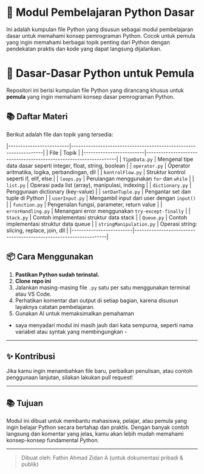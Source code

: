 # 📘 Modul Pembelajaran Python Dasar

Ini adalah kumpulan file Python yang disusun sebagai modul pembelajaran dasar untuk memahami konsep pemrograman Python. Cocok untuk pemula yang ingin memahami berbagai topik penting dari Python dengan pendekatan praktis dan kode yang dapat langsung dijalankan.

# 🐍 Dasar-Dasar Python untuk Pemula

Repositori ini berisi kumpulan file Python yang dirancang khusus untuk **pemula** yang ingin memahami konsep dasar pemrograman Python.

## 📚 Daftar Materi

Berikut adalah file dan topik yang tersedia:

|-------------------------|------------------------------------------------------------------|
|           File          |                            Topik                                 |
|-------------------------|------------------------------------------------------------------|
| `TipeData.py`           | Mengenal tipe data dasar seperti integer, float, string, boolean |
| `operator.py`           | Operator aritmatika, logika, perbandingan, dll                   |
| `kontrolFlow.py`        | Struktur kontrol seperti if, elif, else                          |
| `loops.py`              | Perulangan menggunakan `for` dan `while`                         |
| `list.py`               | Operasi pada list (array), manipulasi, indexing                  |
| `dictionary.py`         | Penggunaan dictionary (key-value)                                |
| `setDanTuple.py`        | Pengantar set dan tuple di Python                                |
| `userInput.py`          | Mengambil input dari user dengan `input()`                       |
| `function.py`           | Pengenalan fungsi, parameter, return value                       |
| `errorHandling.py`      | Menangani error menggunakan `try-except-finally`                 |
| `Stack.py`              | Contoh implementasi struktur data stack                          |
| `Queue.py`              | Contoh implementasi struktur data queue                          |
| `stringManipulation.py` | Operasi string: slicing, replace, join, dll                      |
|-------------------------|------------------------------------------------------------------|

## 📦 Cara Menggunakan

1. **Pastikan Python sudah terinstal.**
2. **Clone repo ini**
3. Jalankan masing-masing file `.py` satu per satu menggunakan terminal atau VS Code.
4. Perhatikan komentar dan output di setiap bagian, karena disusun layaknya catatan pembelajaran.
5. Gunakan AI untuk memaksimalkan pemahaman

- saya menyadari modul ini masih jauh dari kata sempurna, seperti nama variabel atau syntak yang membingungkan -

---

## ✨ Kontribusi

Jika kamu ingin menambahkan file baru, perbaikan penulisan, atau contoh penggunaan lanjutan, silakan lakukan pull request!

---

## 📚 Tujuan

Modul ini dibuat untuk membantu mahasiswa, pelajar, atau pemula yang ingin belajar Python secara bertahap dan praktis. Dengan banyak contoh langsung dan komentar yang jelas, kamu akan lebih mudah memahami konsep-konsep fundamental Python.

---

> Dibuat oleh: Fathin Ahmad Zidan A (untuk dokumentasi pribadi & publik)